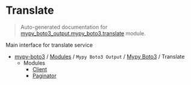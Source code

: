 # Translate

> Auto-generated documentation for [mypy_boto3_output.mypy_boto3.translate](https://github.com/vemel/mypy_boto3/blob/master/mypy_boto3_output/mypy_boto3/translate/__init__.py) module.

Main interface for translate service

- [mypy-boto3](../../../README.md#mypy_boto3) / [Modules](../../../MODULES.md#mypy-boto3-modules) / `Mypy Boto3 Output` / [Mypy Boto3](../index.md#mypy-boto3) / Translate
    - Modules
        - [Client](client.md#client)
        - [Paginator](paginator.md#paginator)
